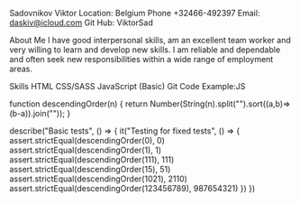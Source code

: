 Sadovnikov Viktor
Location: Belgium
Phone +32466-492397
Email: daskiv@icloud.com
Git Hub: ViktorSad

About Me
I have good interpersonal skills, am an excellent team worker and very willing to learn and develop new skills.
I am reliable and dependable and often seek new responsibilities within a wide range of employment areas.

Skills
HTML
CSS/SASS
JavaScript (Basic)
Git
Code Example:JS

function descendingOrder(n) {
return Number(String(n).split("").sort((a,b)=>(b-a)).join(""));
}

describe("Basic tests", () => {
it("Testing for fixed tests", () => {
assert.strictEqual(descendingOrder(0), 0)
assert.strictEqual(descendingOrder(1), 1)
assert.strictEqual(descendingOrder(111), 111)
assert.strictEqual(descendingOrder(15), 51)
assert.strictEqual(descendingOrder(1021), 2110)
assert.strictEqual(descendingOrder(123456789), 987654321)
})
})
